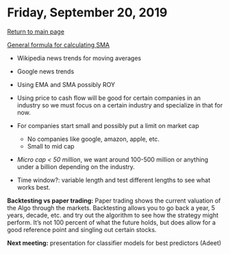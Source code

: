 # Friday, September 20, 2019

[Return to main page](index.md)

[General formula for calculating SMA](https://www.investopedia.com/terms/s/sma.asp)

- Wikipedia news trends for moving averages
- Google news trends

- Using EMA and SMA possibly ROY

- Using price to cash flow will be good for certain companies in an industry so we must focus on a certain industry and specialize in that for now.

- For companies start small and possibly put a limit on market cap
    - No companies like google, amazon, apple, etc.
    - Small to mid cap

- *Micro cap < 50 million*, we want around 100-500 million or anything under a billion depending on the industry.

- Time window?: variable length and test different lengths to see what works best.

**Backtesting vs paper trading:** Paper trading shows the current valuation of the Algo through the markets. Backtesting allows you to go back a year, 5 years, decade, etc. and try out the algorithm to see how the strategy might perform. It’s not 100 percent of what the future holds, but does allow for a good reference point and singling out certain stocks. 

**Next meeting:** presentation for classifier models for best predictors (Adeet)